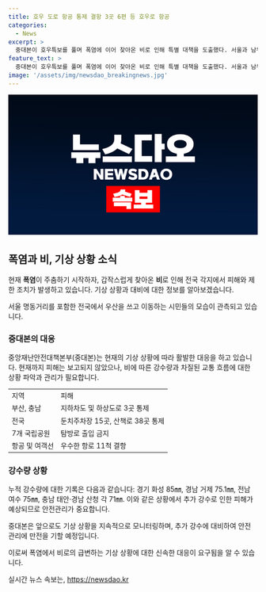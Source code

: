 ```yaml
---
title: 호우 도로 항공 통제 결항 3곳 6편 등 호우로 항공
categories:
  - News
excerpt: >
  중대본이 호우특보를 풀며 폭염에 이어 찾아온 비로 인해 특별 대책을 도출했다. 서울과 남부지방을 중심으로 비가 이어지면서 부산과 충남 등에는 도로 통제가 이뤄지고, 공원과 교통편에도 영향을 미쳤다. 행정안전부는 중대본 비상 1단계를 가동하고 위기 경보 수준을 관심에서 주의로 상향했다. 현재 호우특보는 모두 해제된 상태지만, 추가 강수에 대비해 안전관리를 철저히 하고 있다.
feature_text: >
  중대본이 호우특보를 풀며 폭염에 이어 찾아온 비로 인해 특별 대책을 도출했다. 서울과 남부지방을 중심으로 비가 이어지면서 부산과 충남 등에는 도로 통제가 이뤄지고, 공원과 교통편에도 영향을 미쳤다. 행정안전부는 중대본 비상 1단계를 가동하고 위기 경보 수준을 관심에서 주의로 상향했다. 현재 호우특보는 모두 해제된 상태지만, 추가 강수에 대비해 안전관리를 철저히 하고 있다.
image: '/assets/img/newsdao_breakingnews.jpg'
---
```


<p><img src="/assets/img/newsdao_breakingnews.jpg" alt="pcversion 속보" /></p>

<h2 data-ke-size="size26">폭염과 비, 기상 상황 소식</h2>

<p>현재 <b>폭염</b>이 주춤하기 시작하자, 갑작스럽게 찾아온 <b>비</b>로 인해 전국 각지에서 피해와 제한 조치가 발생하고 있습니다. 기상 상황과 대비에 대한 정보를 알아보겠습니다.</p>

<p data-ke-size="size16">서울 명동거리를 포함한 전국에서 우산을 쓰고 이동하는 시민들의 모습이 관측되고 있습니다.</p>

<h3>중대본의 대응</h3>

<p>중앙재난안전대책본부(중대본)는 현재의 기상 상황에 따라 활발한 대응을 하고 있습니다. 현재까지 피해는 보고되지 않았으나, 비에 따른 강수량과 차질된 교통 흐름에 대한 상황 파악과 관리가 필요합니다.</p>

<table>
  <tr>
      <td>지역</td>
      <td>피해</td>
  </tr>
  <tr>
      <td>부산, 충남</td>
      <td>지하차도 및 하상도로 3곳 통제</td>
  </tr>
  <tr>
      <td>전국</td>
      <td>둔치주차장 15곳, 산책로 38곳 통제</td>
  </tr>
  <tr>
      <td>7개 국립공원</td>
      <td>탐방로 출입 금지</td>
  </tr>
  <tr>
      <td>항공 및 여객선</td>
      <td>우수한 항로 11척 결항</td>
  </tr>
</table>

<h3>강수량 상황</h3>

<p>누적 강수량에 대한 기록은 다음과 같습니다: 경기 화성 85㎜, 경남 거제 75.1㎜, 전남 여수 75㎜, 충남 태안·경남 산청 각 71㎜. 이와 같은 상황에서 추가 강수로 인한 피해가 예상되므로 안전관리가 중요합니다.</p>

<p data-ke-size="size16">중대본은 앞으로도 기상 상황을 지속적으로 모니터링하며, 추가 강수에 대비하여 안전 관리에 만전을 기할 예정입니다.</p>

<p>이로써 폭염에서 비로의 급변하는 기상 상황에 대한 신속한 대응이 요구됨을 알 수 있습니다.</p>
실시간 뉴스 속보는, <a href="https://newsdao.kr" rel="dofollow">https://newsdao.kr</a>



